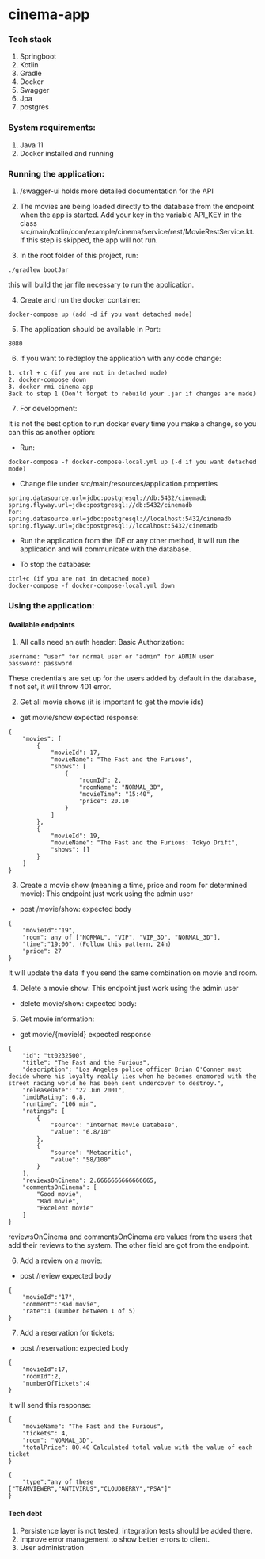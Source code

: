 # cinema-app

### Tech stack

1. Springboot
2. Kotlin
3. Gradle
4. Docker
5. Swagger
6. Jpa
7. postgres

### System requirements:

1. Java 11
2. Docker installed and running

### Running the application:

1. /swagger-ui holds more detailed documentation for the API

2. The movies are being loaded directly to the database from the endpoint when the app is started. Add your key in
   the variable API_KEY in the class src/main/kotlin/com/example/cinema/service/rest/MovieRestService.kt. If this
   step is skipped, the app will not run.

3. In the root folder of this project, run:

````
./gradlew bootJar
````

this will build the jar file necessary to run the application.

4. Create and run the docker container:

````
docker-compose up (add -d if you want detached mode)
````

5. The application should be available In Port:

````
8080
````

6. If you want to redeploy the application with any code change:

````
1. ctrl + c (if you are not in detached mode)
2. docker-compose down
3. docker rmi cinema-app
Back to step 1 (Don't forget to rebuild your .jar if changes are made)
````

7. For development:

It is not the best option to run docker every time you make a change, so you can this as another option:

* Run:

````
docker-compose -f docker-compose-local.yml up (-d if you want detached mode)
````

* Change file under src/main/resources/application.properties

````
spring.datasource.url=jdbc:postgresql://db:5432/cinemadb
spring.flyway.url=jdbc:postgresql://db:5432/cinemadb
for:
spring.datasource.url=jdbc:postgresql://localhost:5432/cinemadb
spring.flyway.url=jdbc:postgresql://localhost:5432/cinemadb
````

* Run the application from the IDE or any other method, it will run the application and will communicate with the
  database.

* To stop the database:

````
ctrl+c (if you are not in detached mode)
docker-compose -f docker-compose-local.yml down
````

### Using the application:

#### Available endpoints

1. All calls need an auth header:
   Basic Authorization:

````
username: "user" for normal user or "admin" for ADMIN user
password: password
````

These credentials are set up for the users added by default in the database, if not set, it will throw 401 error.

2. Get all movie shows (it is important to get the movie ids)

* get movie/show expected response:

````
{
    "movies": [
        {
            "movieId": 17,
            "movieName": "The Fast and the Furious",
            "shows": [
                {
                    "roomId": 2,
                    "roomName": "NORMAL_3D",
                    "movieTime": "15:40",
                    "price": 20.10
                }
            ]
        },
        {
            "movieId": 19,
            "movieName": "The Fast and the Furious: Tokyo Drift",
            "shows": []
        }
    ]
}
````

3. Create a movie show (meaning a time, price and room for determined movie):
   This endpoint just work using the admin user

* post /movie/show: expected body

````
{
    "movieId":"19",
    "room": any of ["NORMAL", "VIP", "VIP_3D", "NORMAL_3D"],
    "time":"19:00", (Follow this pattern, 24h)
    "price": 27
}
````

It will update the data if you send the same combination on movie and room.

4. Delete a movie show:
   This endpoint just work using the admin user

* delete movie/show: expected body:


5. Get movie information:

* get movie/{movieId} expected response

````
{
    "id": "tt0232500",
    "title": "The Fast and the Furious",
    "description": "Los Angeles police officer Brian O'Conner must decide where his loyalty really lies when he becomes enamored with the street racing world he has been sent undercover to destroy.",
    "releaseDate": "22 Jun 2001",
    "imdbRating": 6.8,
    "runtime": "106 min",
    "ratings": [
        {
            "source": "Internet Movie Database",
            "value": "6.8/10"
        },
        {
            "source": "Metacritic",
            "value": "58/100"
        }
    ],
    "reviewsOnCinema": 2.6666666666666665,
    "commentsOnCinema": [
        "Good movie",
        "Bad movie",
        "Excelent movie"
    ]
}
````
reviewsOnCinema and commentsOnCinema are values from the users that add their reviews to the system. The other field are got from the endpoint.

6. Add a review on a movie:

* post /review expected body

````
{
    "movieId":"17",
    "comment":"Bad movie",
    "rate":1 (Number between 1 of 5)
}
````

7. Add a reservation for tickets:
* post /reservation: expected body
````
{
    "movieId":17,
    "roomId":2,
    "numberOfTickets":4
}
````

It will send this response:

````
{
    "movieName": "The Fast and the Furious",
    "tickets": 4,
    "room": "NORMAL_3D",
    "totalPrice": 80.40 Calculated total value with the value of each ticket
}
````

````
{
    "type":"any of these ["TEAMVIEWER","ANTIVIRUS","CLOUDBERRY","PSA"]"
}
````

#### Tech debt

1. Persistence layer is not tested, integration tests should be added there.
2. Improve error management to show better errors to client.
3. User administration